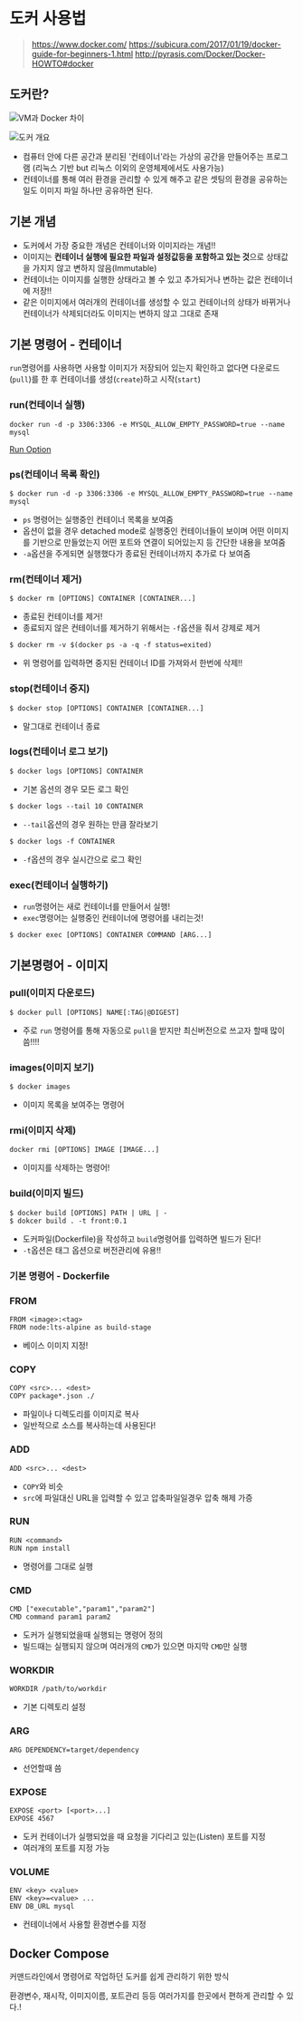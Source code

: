 # **도커 사용법**

> https://www.docker.com/ https://subicura.com/2017/01/19/docker-guide-for-beginners-1.html http://pyrasis.com/Docker/Docker-HOWTO#docker

## **도커란?**

![VM과 Docker 차이](./vm-vs-docker.png)

![도커 개요](./docker-image.png)

- 컴퓨터 안에 다른 공간과 분리된 '컨테이너'라는 가상의 공간을 만들어주는 프로그램 (리눅스 기반 but 리눅스 이외의 운영체제에서도 사용가능)
- 컨테이너를 통해 여러 환경을 관리할 수 있게 해주고 같은 셋팅의 환경을 공유하는 일도 이미지 파일 하나만 공유하면 된다.

## **기본 개념**

- 도커에서 가장 중요한 개념은 컨테이너와 이미지라는 개념!!
- 이미지는 **컨테이너 실행에 필요한 파일과 설정값등을 포함하고 있는 것**으로 상태값을 가지지 않고 변하지 않음(Immutable)
- 컨테이너는 이미지를 실행한 상태라고 볼 수 있고 추가되거나 변하는 값은 컨테이너에 저장!!
- 같은 이미지에서 여러개의 컨테이너를 생성할 수 있고 컨테이너의 상태가 바뀌거나 컨테이너가 삭제되더라도 이미지는 변하지 않고 그대로 존재

## **기본 명령어 - 컨테이너**

`run`명령어를 사용하면 사용할 이미지가 저장되어 있는지 확인하고 없다면 다운로드(`pull`)를 한 후 컨테이너를 생성(`create`)하고 시작(`start`)

### **run(컨테이너 실행)**

```
docker run -d -p 3306:3306 -e MYSQL_ALLOW_EMPTY_PASSWORD=true --name mysql
```

[Run Option](https://www.notion.so/0c97e37afbd24be1a0c54b510d4e3ce5)

### **ps(컨테이너 목록 확인)**

```
$ docker run -d -p 3306:3306 -e MYSQL_ALLOW_EMPTY_PASSWORD=true --name mysql
```

- `ps` 명령어는 실행중인 컨테이너 목록을 보여줌
- 옵션이 없을 경우 detached mode로 실행중인 컨테이너들이 보이며 어떤 이미지를 기반으로 만들었는지 어떤 포트와 연결이 되어있는지 등 간단한 내용을 보여줌
- `-a`옵션을 주게되면 실행했다가 종료된 컨테이너까지 추가로 다 보여줌

### **rm(컨테이너 제거)**

```
$ docker rm [OPTIONS] CONTAINER [CONTAINER...]
```

- 종료된 컨테이너를 제거!
- 종료되지 않은 컨테이너를 제거하기 위해서는 `-f`옵션을 줘서 강제로 제거

```
$ docker rm -v $(docker ps -a -q -f status=exited)
```

- 위 명령어를 입력하면 중지된 컨테이너 ID를 가져와서 한번에 삭제!!

### **stop(컨테이너 중지)**

```
$ docker stop [OPTIONS] CONTAINER [CONTAINER...]
```

- 말그대로 컨테이너 종료

### **logs(컨테이너 로그 보기)**

```
$ docker logs [OPTIONS] CONTAINER
```

- 기본 옵션의 경우 모든 로그 확인

```
$ docker logs --tail 10 CONTAINER
```

- `--tail`옵션의 경우 원하는 만큼 잘라보기

```
$ docker logs -f CONTAINER
```

- `-f`옵션의 경우 실시간으로 로그 확인

### **exec(컨테이너 실행하기)**

- `run`명령어는 새로 컨테이너를 만들어서 실행!
- `exec`명령어는 실행중인 컨테이너에 명령어를 내리는것!

```
$ docker exec [OPTIONS] CONTAINER COMMAND [ARG...]
```

## **기본명령어 - 이미지**

### **pull(이미지 다운로드)**

```
$ docker pull [OPTIONS] NAME[:TAG|@DIGEST]
```

- 주로 `run` 명령어를 통해 자동으로 `pull`을 받지만 최신버전으로 쓰고자 할때 많이 씀!!!!

### **images(이미지 보기)**

```
$ docker images
```

- 이미지 목록을 보여주는 명령어

### **rmi(이미지 삭제)**

```
docker rmi [OPTIONS] IMAGE [IMAGE...]
```

- 이미지를 삭제하는 명령어!

### **build(이미지 빌드)**

```
$ docker build [OPTIONS] PATH | URL | -
$ dokcer build . -t front:0.1
```

- 도커파일(Dockerfile)을 작성하고 `build`명령어를 입력하면 빌드가 된다!
- `-t`옵션은 태그 옵션으로 버전관리에 유용!!

### **기본 명령어 - Dockerfile**

### **FROM**

```
FROM <image>:<tag>
FROM node:lts-alpine as build-stage
```

- 베이스 이미지 지정!

### **COPY**

```
COPY <src>... <dest>
COPY package*.json ./
```

- 파일이나 디렉도리를 이미지로 복사
- 일반적으로 소스를 복사하는데 사용된다!

### **ADD**

```
ADD <src>... <dest>
```

- `COPY`와 비슷
- `src`에 파일대신 URL을 입력할 수 있고 압축파일일경우 압축 해제 가증

### **RUN**

```
RUN <command>
RUN npm install
```

- 명령어를 그대로 실행

### **CMD**

```
CMD ["executable","param1","param2"]
CMD command param1 param2
```

- 도커가 실행되었을때 실행되는 명령어 정의
- 빌드때는 실행되지 않으며 여러개의 `CMD`가 있으면 마지막 `CMD`만 실행

### **WORKDIR**

```
WORKDIR /path/to/workdir
```

- 기본 디렉토리 설정

### **ARG**

```
ARG DEPENDENCY=target/dependency
```

- 선언할때 씀

### **EXPOSE**

```
EXPOSE <port> [<port>...]
EXPOSE 4567
```

- 도커 컨테이너가 실행되었을 때 요청을 기다리고 있는(Listen) 포트를 지정
- 여러개의 포트를 지정 가능

### **VOLUME**

```
ENV <key> <value>
ENV <key>=<value> ...
ENV DB_URL mysql
```

- 컨테이너에서 사용할 환경변수를 지정

## **Docker Compose**

커맨드라인에서 명령어로 작업하던 도커를 쉽게 관리하기 위한 방식

환경변수, 재시작, 이미지이름, 포트관리 등등 여러가지를 한곳에서 편하게 관리할 수 있다.!